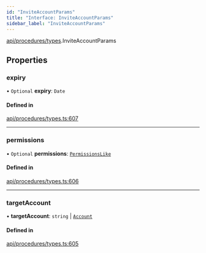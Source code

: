 ```yaml
---
id: "InviteAccountParams"
title: "Interface: InviteAccountParams"
sidebar_label: "InviteAccountParams"
---
```


[api/procedures/types](../../../../../modules/API/Procedures/Types/Types.md).InviteAccountParams

## Properties

### expiry

• `Optional` **expiry**: `Date`

#### Defined in

[api/procedures/types.ts:607](https://github.com/PolymeshAssociation/polymesh-sdk/blob/f8a937f04/src/api/procedures/types.ts#L607)

___

### permissions

• `Optional` **permissions**: [`PermissionsLike`](../../../../../modules/API/Entities/Types/Types.md#permissionslike)

#### Defined in

[api/procedures/types.ts:606](https://github.com/PolymeshAssociation/polymesh-sdk/blob/f8a937f04/src/api/procedures/types.ts#L606)

___

### targetAccount

• **targetAccount**: `string` \| [`Account`](../../../../../classes/API/Entities/Account/Account.md)

#### Defined in

[api/procedures/types.ts:605](https://github.com/PolymeshAssociation/polymesh-sdk/blob/f8a937f04/src/api/procedures/types.ts#L605)
